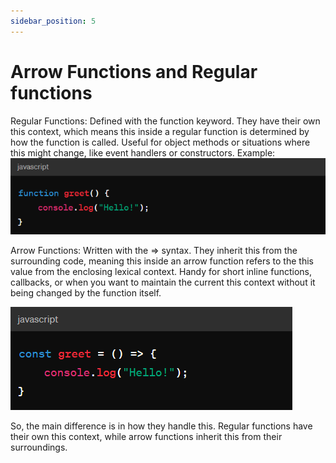 ```yaml
---
sidebar_position: 5
---
```


# Arrow Functions and Regular functions
Regular Functions:
Defined with the function keyword.
They have their own this context, which means this inside a regular function is determined by how the function is called.
Useful for object methods or situations where this might change, like event handlers or constructors.
Example:![alt text](image.png)

Arrow Functions:
Written with the => syntax.
They inherit this from the surrounding code, meaning this inside an arrow function refers to the this value from the enclosing lexical context.
Handy for short inline functions, callbacks, or when you want to maintain the current this context without it being changed by the function itself.

![alt text](image-1.png)

So, the main difference is in how they handle this. Regular functions have their own this context, while arrow functions inherit this from their surroundings.
